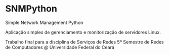 # SNMPython

Simple Network Management Python

Aplicação simples de gerenciamento e monitorização de servidores Linux.

Trabalho final para a disciplina de Serviços de Redes
5º Semestre de Redes de Computadores @ Universidade Federal do Ceará
